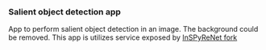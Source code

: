 ### Salient object detection app
App to perform salient object detection in an image. The background could be removed. This app is utilizes service exposed by [InSPyReNet fork](https://github.com/taskswithcode/InSPyReNet.git)
